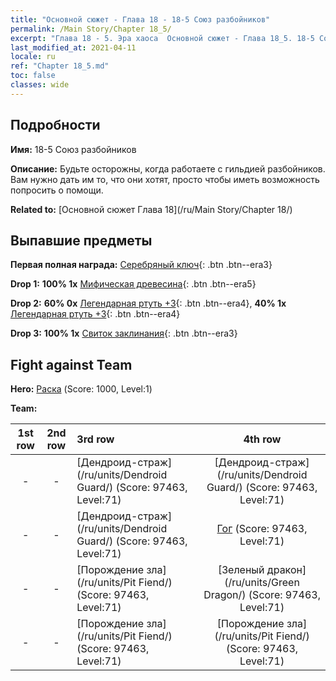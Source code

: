 ```yaml
---
title: "Основной сюжет - Глава 18 - 18-5 Союз разбойников"
permalink: /Main Story/Chapter 18_5/
excerpt: "Глава 18 - 5. Эра хаоса  Основной сюжет - Глава 18_5. 18-5 Союз разбойников"
last_modified_at: 2021-04-11
locale: ru
ref: "Chapter 18_5.md"
toc: false
classes: wide
---
```


## Подробности

 **Имя:** 18-5 Союз разбойников

 **Описание:** Будьте осторожны, когда работаете с гильдией разбойников. Вам нужно дать им то, что они хотят, просто чтобы иметь возможность попросить о помощи.

 **Related to:** [Основной сюжет Глава 18](/ru/Main Story/Chapter 18/)

## Выпавшие предметы

 **Первая полная награда:** [Серебряный ключ](/ru/Items/con_693/){: .btn .btn--era3}

 **Drop 1:** **100% 1x** [Мифическая древесина](/ru/Items/mat_62/){: .btn .btn--era5}

 **Drop 2:** **60% 0x** [Легендарная ртуть +3](/ru/Items/mat_56/){: .btn .btn--era4}, **40% 1x** [Легендарная ртуть +3](/ru/Items/mat_56/){: .btn .btn--era4}

 **Drop 3:** **100% 1x** [Свиток заклинания](/ru/Items/con_694/){: .btn .btn--era3}


## Fight against Team
 **Hero:** [Раска](/ru/heroes/Rashka/) (Score: 1000, Level:1)

 **Team:**


  | 1st row | 2nd row | 3rd row | 4th row |
  |:----:|:----:|:----|:----:|
  | - | - | [Дендроид-страж](/ru/units/Dendroid Guard/) (Score: 97463, Level:71)  | [Дендроид-страж](/ru/units/Dendroid Guard/) (Score: 97463, Level:71)  |
  | - | - | [Дендроид-страж](/ru/units/Dendroid Guard/) (Score: 97463, Level:71)  | [Гог](/ru/units/Gog/) (Score: 97463, Level:71)  |
  | - | - | [Порождение зла](/ru/units/Pit Fiend/) (Score: 97463, Level:71)  | [Зеленый дракон](/ru/units/Green Dragon/) (Score: 97463, Level:71)  |
  | - | - | [Порождение зла](/ru/units/Pit Fiend/) (Score: 97463, Level:71)  | [Порождение зла](/ru/units/Pit Fiend/) (Score: 97463, Level:71)  |


